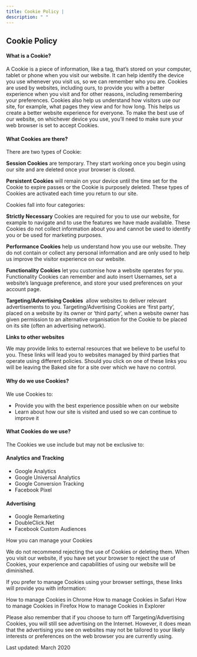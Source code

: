 ```yaml
---
title: Cookie Policy |
description: " "
---
```


## Cookie Policy


#### What is a Cookie?

A Cookie is a piece of information, like a tag, that’s stored on your computer, tablet or phone when you visit our website. It can help identify the device you use whenever you visit us, so we can remember who you are. Cookies are used by websites, including ours, to provide you with a better experience when you visit and for other reasons, including remembering your preferences. Cookies also help us understand how visitors use our site, for example, what pages they view and for how long. This helps us create a better website experience for everyone. To make the best use of our website, on whichever device you use, you’ll need to make sure your web browser is set to accept Cookies.

#### What Cookies are there?

There are two types of Cookie:

**Session Cookies** are temporary. They start working once you begin using our site and are deleted once your browser is closed.

**Persistent Cookies** will remain on your device until the time set for the Cookie to expire passes or the Cookie is purposely deleted. These types of Cookies are activated each time you return to our site.

Cookies fall into four categories:

**Strictly Necessary** Cookies are required for you to use our website, for example to navigate and to use the features we have made available. These Cookies do not collect information about you and cannot be used to identify you or be used for marketing purposes.

**Performance Cookies** help us understand how you use our website. They do not contain or collect any personal information and are only used to help us improve the visitor experience on our website.

**Functionality Cookies** let you customise how a website operates for you. Functionality Cookies can remember and auto insert Usernames, set a website’s language preference, and store your used preferences on your account page.

**Targeting/Advertising Cookies**  allow websites to deliver relevant advertisements to you. Targeting/Advertising Cookies are ‘first party’, placed on a website by its owner or ‘third party’, when a website owner has given permission to an alternative organisation for the Cookie to be placed on its site (often an advertising network).

**Links to other websites**

We may provide links to external resources that we believe to be useful to you. These links will lead you to websites managed by third parties that operate using different policies. Should you click on one of these links you will be leaving the Baked site for a site over which we have no control.

#### Why do we use Cookies?

We use Cookies to:
* Provide you with the best experience possible when on our website
* Learn about how our site is visited and used so we can continue to improve it

#### What Cookies do we use?

The Cookies we use include but may not be exclusive to:

#### Analytics and Tracking
* Google Analytics
* Google Universal Analytics
* Google Conversion Tracking
* Facebook Pixel

#### Advertising
* Google Remarketing
* DoubleClick.Net
* Facebook Custom Audiences

How you can manage your Cookies

We do not recommend rejecting the use of Cookies or deleting them. When you visit our website, if you have set your browser to reject the use of Cookies, your experience and capabilities of using our website will be diminished.

If you prefer to manage Cookies using your browser settings, these links will provide you with information:

How to manage Cookies in Chrome
How to manage Cookies in Safari
How to manage Cookies in Firefox
How to manage Cookies in Explorer

Please also remember that if you choose to turn off Targeting/Advertising Cookies, you will still see advertising on the Internet. However, it does mean that the advertising you see on websites may not be tailored to your likely interests or preferences on the web browser you are currently using.

Last updated: March 2020
